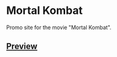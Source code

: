# Mortal Kombat
Promo site for the movie "Mortal Kombat".

## [Preview](https://anclaev.github.io/mk/)

